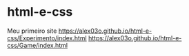 # html-e-css
Meu primeiro site
https://alex03o.github.io/html-e-css/Experimento/index.html
https://alex03o.github.io/html-e-css/Game/index.html

 
